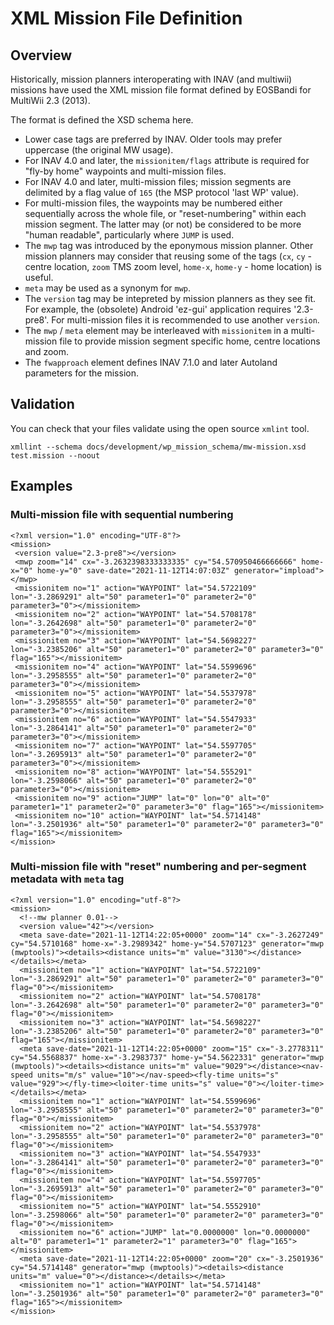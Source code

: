 # XML Mission File Definition

## Overview

Historically, mission planners interoperating with INAV (and multiwii) missions have used the XML mission file format defined by EOSBandi for MultiWii 2.3 (2013).

The format is defined the XSD schema here.

* Lower case tags are preferred by INAV. Older tools may prefer uppercase (the original MW usage).
* For INAV 4.0 and later, the `missionitem/flags` attribute is required for "fly-by home" waypoints and multi-mission files.
* For INAV 4.0 and later, multi-mission files; mission segments are delimited by a flag value of `165` (the MSP protocol 'last WP' value).
* For multi-mission files, the waypoints may be numbered either sequentially across the whole file, or "reset-numbering" within each mission segment. The latter may (or not) be considered to be more "human readable", particularly where `JUMP` is used.
* The `mwp` tag was introduced by the eponymous mission planner. Other mission planners may consider that reusing some of the tags (`cx`, `cy` - centre location, `zoom` TMS zoom level, `home-x`, `home-y` - home location) is useful.
* `meta` may be used as a synonym for `mwp`.
* The `version` tag may be intepreted by mission planners as they see fit. For example, the (obsolete) Android 'ez-gui' application requires '2.3-pre8'. For multi-mission files it is recommended to use another `version`.
* The `mwp` / `meta` element may be interleaved with `missionitem` in a multi-mission file to provide mission segment specific home, centre locations and zoom.
* The `fwapproach` element defines INAV 7.1.0 and later Autoland parameters for the mission.

## Validation

You can check that your files validate using the open source `xmlint` tool.

```
xmllint --schema docs/development/wp_mission_schema/mw-mission.xsd  test.mission --noout
```

## Examples

### Multi-mission file with sequential numbering

```
<?xml version="1.0" encoding="UTF-8"?>
<mission>
 <version value="2.3-pre8"></version>
 <mwp zoom="14" cx="-3.2632398333333335" cy="54.570950466666666" home-x="0" home-y="0" save-date="2021-11-12T14:07:03Z" generator="impload"></mwp>
 <missionitem no="1" action="WAYPOINT" lat="54.5722109" lon="-3.2869291" alt="50" parameter1="0" parameter2="0" parameter3="0"></missionitem>
 <missionitem no="2" action="WAYPOINT" lat="54.5708178" lon="-3.2642698" alt="50" parameter1="0" parameter2="0" parameter3="0"></missionitem>
 <missionitem no="3" action="WAYPOINT" lat="54.5698227" lon="-3.2385206" alt="50" parameter1="0" parameter2="0" parameter3="0" flag="165"></missionitem>
 <missionitem no="4" action="WAYPOINT" lat="54.5599696" lon="-3.2958555" alt="50" parameter1="0" parameter2="0" parameter3="0"></missionitem>
 <missionitem no="5" action="WAYPOINT" lat="54.5537978" lon="-3.2958555" alt="50" parameter1="0" parameter2="0" parameter3="0"></missionitem>
 <missionitem no="6" action="WAYPOINT" lat="54.5547933" lon="-3.2864141" alt="50" parameter1="0" parameter2="0" parameter3="0"></missionitem>
 <missionitem no="7" action="WAYPOINT" lat="54.5597705" lon="-3.2695913" alt="50" parameter1="0" parameter2="0" parameter3="0"></missionitem>
 <missionitem no="8" action="WAYPOINT" lat="54.555291" lon="-3.2598066" alt="50" parameter1="0" parameter2="0" parameter3="0"></missionitem>
 <missionitem no="9" action="JUMP" lat="0" lon="0" alt="0" parameter1="1" parameter2="0" parameter3="0" flag="165"></missionitem>
 <missionitem no="10" action="WAYPOINT" lat="54.5714148" lon="-3.2501936" alt="50" parameter1="0" parameter2="0" parameter3="0" flag="165"></missionitem>
</mission>
```

### Multi-mission file with "reset" numbering and per-segment metadata with `meta` tag

```
<?xml version="1.0" encoding="utf-8"?>
<mission>
  <!--mw planner 0.01-->
  <version value="42"></version>
  <meta save-date="2021-11-12T14:22:05+0000" zoom="14" cx="-3.2627249" cy="54.5710168" home-x="-3.2989342" home-y="54.5707123" generator="mwp (mwptools)"><details><distance units="m" value="3130"></distance></details></meta>
  <missionitem no="1" action="WAYPOINT" lat="54.5722109" lon="-3.2869291" alt="50" parameter1="0" parameter2="0" parameter3="0" flag="0"></missionitem>
  <missionitem no="2" action="WAYPOINT" lat="54.5708178" lon="-3.2642698" alt="50" parameter1="0" parameter2="0" parameter3="0" flag="0"></missionitem>
  <missionitem no="3" action="WAYPOINT" lat="54.5698227" lon="-3.2385206" alt="50" parameter1="0" parameter2="0" parameter3="0" flag="165"></missionitem>
  <meta save-date="2021-11-12T14:22:05+0000" zoom="15" cx="-3.2778311" cy="54.5568837" home-x="-3.2983737" home-y="54.5622331" generator="mwp (mwptools)"><details><distance units="m" value="9029"></distance><nav-speed units="m/s" value="10"></nav-speed><fly-time units="s" value="929"></fly-time><loiter-time units="s" value="0"></loiter-time></details></meta>
  <missionitem no="1" action="WAYPOINT" lat="54.5599696" lon="-3.2958555" alt="50" parameter1="0" parameter2="0" parameter3="0" flag="0"></missionitem>
  <missionitem no="2" action="WAYPOINT" lat="54.5537978" lon="-3.2958555" alt="50" parameter1="0" parameter2="0" parameter3="0" flag="0"></missionitem>
  <missionitem no="3" action="WAYPOINT" lat="54.5547933" lon="-3.2864141" alt="50" parameter1="0" parameter2="0" parameter3="0" flag="0"></missionitem>
  <missionitem no="4" action="WAYPOINT" lat="54.5597705" lon="-3.2695913" alt="50" parameter1="0" parameter2="0" parameter3="0" flag="0"></missionitem>
  <missionitem no="5" action="WAYPOINT" lat="54.5552910" lon="-3.2598066" alt="50" parameter1="0" parameter2="0" parameter3="0" flag="0"></missionitem>
  <missionitem no="6" action="JUMP" lat="0.0000000" lon="0.0000000" alt="0" parameter1="1" parameter2="1" parameter3="0" flag="165"></missionitem>
  <meta save-date="2021-11-12T14:22:05+0000" zoom="20" cx="-3.2501936" cy="54.5714148" generator="mwp (mwptools)"><details><distance units="m" value="0"></distance></details></meta>
  <missionitem no="1" action="WAYPOINT" lat="54.5714148" lon="-3.2501936" alt="50" parameter1="0" parameter2="0" parameter3="0" flag="165"></missionitem>
</mission>
```

